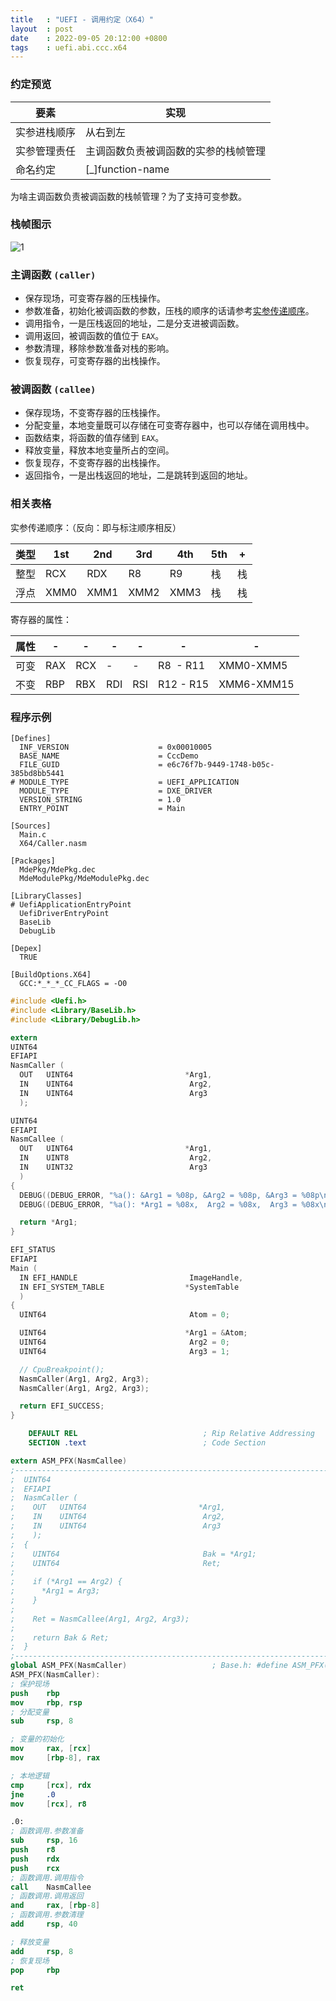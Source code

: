 ```yaml
---
title   : "UEFI - 调用约定（X64）"
layout  : post
date    : 2022-09-05 20:12:00 +0800
tags    : uefi.abi.ccc.x64
---
```


### 约定预览

| 要素         | 实现                                 |
| ------------ | ------------------------------------ |
| 实参进栈顺序 | 从右到左                             |
| 实参管理责任 | 主调函数负责被调函数的实参的栈帧管理 |
| 命名约定     | [_]function-name                     |

为啥主调函数负责被调函数的栈帧管理？为了支持可变参数。

### 栈帧图示

![1]({{site.url}}/assets/images/2022-09-05/stack-frame.png)

### 主调函数 `(caller)`

* 保存现场，可变寄存器的压栈操作。
* 参数准备，初始化被调函数的参数，压栈的顺序的话请参考[实参传递顺序](#相关表格)。
* 调用指令，一是压栈返回的地址，二是分支进被调函数。
* 调用返回，被调函数的值位于 `EAX`。
* 参数清理，移除参数准备对栈的影响。
* 恢复现存，可变寄存器的出栈操作。

### 被调函数 `(callee)`

* 保存现场，不变寄存器的压栈操作。
* 分配变量，本地变量既可以存储在可变寄存器中，也可以存储在调用栈中。
* 函数结束，将函数的值存储到 `EAX`。
* 释放变量，释放本地变量所占的空间。
* 恢复现存，不变寄存器的出栈操作。
* 返回指令，一是出栈返回的地址，二是跳转到返回的地址。

### 相关表格

实参传递顺序：（反向：即与标注顺序相反）

| 类型 | 1st  | 2nd  | 3rd  | 4th  | 5th  | + |
| ---- | ---- | ---- | ---- | ---- | ---- | ---- |
| 整型 | RCX  | RDX  | R8   | R9   | 栈   | 栈   |
| 浮点 | XMM0 | XMM1 | XMM2 | XMM3 | 栈   | 栈   |

寄存器的属性：

| 属性 | - | - | - | - | - | - |
| ---- | --- | --- | --- | --- | ----------- | ---------- |
| 可变 | RAX | RCX | -   | -   | R8  - R11   | XMM0-XMM5  |
| 不变 | RBP | RBX | RDI | RSI | R12 - R15   | XMM6-XMM15 |

### 程序示例

```
[Defines]
  INF_VERSION                    = 0x00010005
  BASE_NAME                      = CccDemo
  FILE_GUID                      = e6c76f7b-9449-1748-b05c-385bd8bb5441
# MODULE_TYPE                    = UEFI_APPLICATION
  MODULE_TYPE                    = DXE_DRIVER
  VERSION_STRING                 = 1.0
  ENTRY_POINT                    = Main

[Sources]
  Main.c
  X64/Caller.nasm

[Packages]
  MdePkg/MdePkg.dec
  MdeModulePkg/MdeModulePkg.dec

[LibraryClasses]
# UefiApplicationEntryPoint
  UefiDriverEntryPoint
  BaseLib
  DebugLib

[Depex]
  TRUE

[BuildOptions.X64] 
  GCC:*_*_*_CC_FLAGS = -O0
```

```c
#include <Uefi.h>
#include <Library/BaseLib.h>
#include <Library/DebugLib.h>

extern
UINT64
EFIAPI
NasmCaller (
  OUT   UINT64                         *Arg1,
  IN    UINT64                          Arg2,
  IN    UINT64                          Arg3
  );

UINT64
EFIAPI
NasmCallee (
  OUT   UINT64                         *Arg1,
  IN    UINT8                           Arg2,
  IN    UINT32                          Arg3
  )
{
  DEBUG((DEBUG_ERROR, "%a(): &Arg1 = %08p, &Arg2 = %08p, &Arg3 = %08p\n", __FUNCTION__, &Arg1, &Arg2, &Arg3));
  DEBUG((DEBUG_ERROR, "%a(): *Arg1 = %08x,  Arg2 = %08x,  Arg3 = %08x\n", __FUNCTION__, *Arg1,  Arg2,  Arg3));

  return *Arg1;
}

EFI_STATUS
EFIAPI
Main (
  IN EFI_HANDLE                         ImageHandle,
  IN EFI_SYSTEM_TABLE                  *SystemTable
  )
{
  UINT64                                Atom = 0;

  UINT64                               *Arg1 = &Atom;
  UINT64                                Arg2 = 0;
  UINT64                                Arg3 = 1;

  // CpuBreakpoint();
  NasmCaller(Arg1, Arg2, Arg3);
  NasmCaller(Arg1, Arg2, Arg3);

  return EFI_SUCCESS;
}
```

```nasm
    DEFAULT REL                            ; Rip Relative Addressing
    SECTION .text                          ; Code Section

extern ASM_PFX(NasmCallee)
;------------------------------------------------------------------------------
;  UINT64
;  EFIAPI
;  NasmCaller (
;    OUT   UINT64                         *Arg1,
;    IN    UINT64                          Arg2,
;    IN    UINT64                          Arg3
;    );
;  {
;    UINT64                                Bak = *Arg1;
;    UINT64                                Ret;
;  
;    if (*Arg1 == Arg2) {
;      *Arg1 = Arg3;
;    }
;  
;    Ret = NasmCallee(Arg1, Arg2, Arg3);
;  
;    return Bak & Ret;
;  }
;------------------------------------------------------------------------------
global ASM_PFX(NasmCaller)                   ; Base.h: #define ASM_PFX(name)
ASM_PFX(NasmCaller):
; 保护现场
push    rbp
mov     rbp, rsp
; 分配变量
sub     rsp, 8

; 变量的初始化
mov     rax, [rcx]
mov     [rbp-8], rax

; 本地逻辑
cmp     [rcx], rdx
jne     .0
mov     [rcx], r8

.0:
; 函数调用.参数准备
sub     rsp, 16
push    r8
push    rdx
push    rcx
; 函数调用.调用指令
call    NasmCallee
; 函数调用.调用返回
and     rax, [rbp-8]
; 函数调用.参数清理
add     rsp, 40

; 释放变量
add     rsp, 8
; 恢复现场
pop     rbp

ret
```